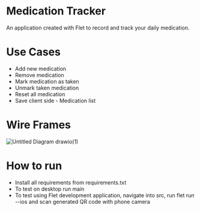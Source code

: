 # Medication Tracker
An application created with Flet to record and track your daily medication. 

# Use Cases
- Add new medication
- Remove medication
- Mark medication as taken
- Unmark taken medication
- Reset all medication
- Save client side - Medication list

# Wire Frames 
![Untitled Diagram drawio(1)](https://github.com/user-attachments/assets/2350abb8-25f8-4779-abb5-55b80d4c9a91)


# How to run
- Install all requirements from requirements.txt
- To test on desktop run main
- To test using Flet development application, navigate into src, run flet run --ios and scan generated QR code with phone camera

